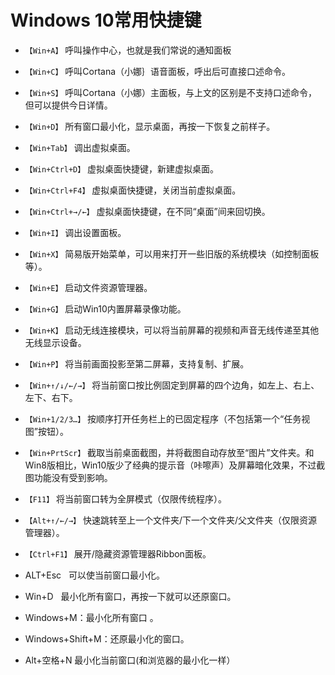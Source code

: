 # Windows 10常用快捷键
  
  * `【Win+A】` 呼叫操作中心，也就是我们常说的通知面板
  * `【Win+C】` 呼叫Cortana（小娜｝语音面板，呼出后可直接口述命令。
  * `【Win+S】` 呼叫Cortana（小娜）主面板，与上文的区别是不支持口述命令，但可以提供今日详情。
  * `【Win+D】` 所有窗口最小化，显示桌面，再按一下恢复之前样子。
  * `【Win+Tab】` 调出虚拟桌面。
  * `【Win+Ctrl+D】` 虚拟桌面快捷键，新建虚拟桌面。
  * `【Win+Ctrl+F4】` 虚拟桌面快捷键，关闭当前虚拟桌面。
  * `【Win+Ctrl+→/←】` 虚拟桌面快捷键，在不同“桌面”间来回切换。
  * `【Win+I】` 调出设置面板。
  * `【Win+X】` 简易版开始菜单，可以用来打开一些旧版的系统模块（如控制面板等）。
  * `【Win+E】` 启动文件资源管理器。
  * `【Win+G】` 启动Win10内置屏幕录像功能。
  * `【Win+K】` 启动无线连接模块，可以将当前屏幕的视频和声音无线传递至其他无线显示设备。
  * `【Win+P】` 将当前画面投影至第二屏幕，支持复制、扩展。
  * `【Win+↑/↓/←/→】` 将当前窗口按比例固定到屏幕的四个边角，如左上、右上、左下、右下。
  * `【Win+1/2/3…】` 按顺序打开任务栏上的已固定程序（不包括第一个“任务视图”按钮）。
  * `【Win+PrtScr】` 截取当前桌面截图，并将截图自动存放至“图片”文件夹。和Win8版相比，Win10版少了经典的提示音（咔嚓声）及屏幕暗化效果，不过截图功能没有受到影响。
  * `【F11】` 将当前窗口转为全屏模式（仅限传统程序）。
  * `【Alt+↑/←/→】` 快速跳转至上一个文件夹/下一个文件夹/父文件夹（仅限资源管理器）。
  * `【Ctrl+F1】` 展开/隐藏资源管理器Ribbon面板。
  
* ALT+Esc   可以使当前窗口最小化。

* Win+D   最小化所有窗口，再按一下就可以还原窗口。

* Windows+M：最小化所有窗口 。

* Windows+Shift+M：还原最小化的窗口。

* Alt+空格+N 最小化当前窗口(和浏览器的最小化一样）​